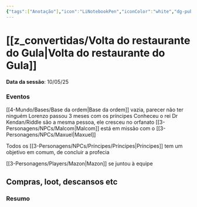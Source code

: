 ```yaml
---
{"tags":["Anotação"],"icon":"LiNotebookPen","iconColor":"white","dg-publish":true,"data":"2025-05-10","dg-hide":true,"permalink":"/z_convertidas/Volta do restaurante do Gula/","hide":true,"dgPassFrontmatter":true,"noteIcon":""}
---
```



# [[z_convertidas/Volta do restaurante do Gula\|Volta do restaurante do Gula]]
**Data da sessão**: <span class="input-date">10/05/25</span>
### Eventos
[[4-Mundo/Bases/Base da ordem\|Base da ordem]] vazia, parecer não ter ninguém
Lorenzo passou 3 meses com os príncipes
Conheceu o rei 
Dr Kendan/Riddle são a mesma pessoa, ele cresceu no orfanato
[[3-Personagens/NPCs/Malcom\|Malcom]] está em missão com o [[3-Personagens/NPCs/Maxuel\|Maxuel]]

Todos os [[3-Personagens/NPCs/Príncipes/Príncipes\|Príncipes]] tem um objetivo em comum, de concluir a profecia 

[[3-Personagens/Players/Mazon\|Mazon]] se juntou à equipe

## Compras, loot, descansos etc


### Resumo
<div class="input-textarea"></div>